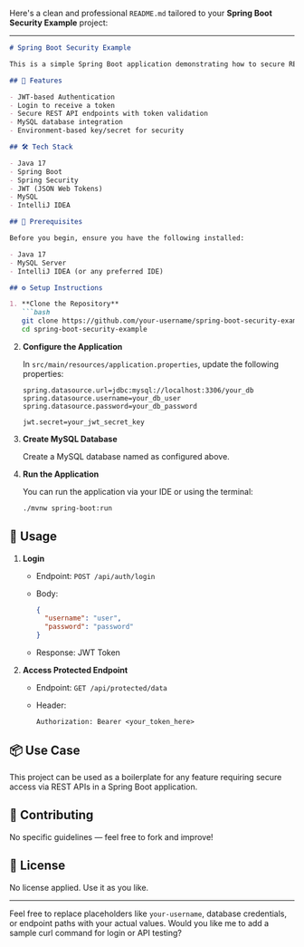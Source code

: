 Here's a clean and professional `README.md` tailored to your **Spring Boot Security Example** project:

---

````markdown
# Spring Boot Security Example

This is a simple Spring Boot application demonstrating how to secure REST APIs using JWT-based authentication. The app allows users to log in with credentials and receive a token, which must be used to access protected endpoints.

## 🔐 Features

- JWT-based Authentication
- Login to receive a token
- Secure REST API endpoints with token validation
- MySQL database integration
- Environment-based key/secret for security

## 🛠️ Tech Stack

- Java 17
- Spring Boot
- Spring Security
- JWT (JSON Web Tokens)
- MySQL
- IntelliJ IDEA

## 🧰 Prerequisites

Before you begin, ensure you have the following installed:

- Java 17
- MySQL Server
- IntelliJ IDEA (or any preferred IDE)

## ⚙️ Setup Instructions

1. **Clone the Repository**
   ```bash
   git clone https://github.com/your-username/spring-boot-security-example.git
   cd spring-boot-security-example
````

2. **Configure the Application**

   In `src/main/resources/application.properties`, update the following properties:

   ```properties
   spring.datasource.url=jdbc:mysql://localhost:3306/your_db
   spring.datasource.username=your_db_user
   spring.datasource.password=your_db_password

   jwt.secret=your_jwt_secret_key
   ```

3. **Create MySQL Database**

   Create a MySQL database named as configured above.

4. **Run the Application**

   You can run the application via your IDE or using the terminal:

   ```bash
   ./mvnw spring-boot:run
   ```

## 🔑 Usage

1. **Login**

   * Endpoint: `POST /api/auth/login`
   * Body:

     ```json
     {
       "username": "user",
       "password": "password"
     }
     ```
   * Response: JWT Token

2. **Access Protected Endpoint**

   * Endpoint: `GET /api/protected/data`
   * Header:

     ```
     Authorization: Bearer <your_token_here>
     ```

## 📦 Use Case

This project can be used as a boilerplate for any feature requiring secure access via REST APIs in a Spring Boot application.

## 🤝 Contributing

No specific guidelines — feel free to fork and improve!

## 📝 License

No license applied. Use it as you like.

---

Feel free to replace placeholders like `your-username`, database credentials, or endpoint paths with your actual values. Would you like me to add a sample curl command for login or API testing?
